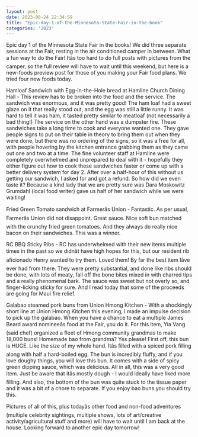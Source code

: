 ```yaml
---
layout: post
date: 2023-08-24 22:34:59
title: "Epic-day-1-of-the-Minnesota-State-Fair-in-the-book"
categories: '2023'
---
```


Epic day 1 of the Minnesota State Fair in the books! We did three separate sessions at the Fair, resting in the air conditioned camper in between. What a fun way to do the Fair! Itâs too hard to do full posts with pictures from the camper, so the full review will have to wait until this weekend, but here is a new-foods preview post for those of you making your Fair food plans. We tried four new foods today.

Hamloaf Sandwich with Egg-in-the-Hole bread at Hamline Church Dining Hall - This review has to be broken into the food and the service. The sandwich was enormous, and it was pretty good! The ham loaf had a sweet glaze on it that really stood out, and the egg was still a little runny. It was hard to tell it was ham, it tasted pretty similar to meatloaf (not necessarily a bad thing!) The service on the other hand was a dumpster fire. These sandwiches take a long time to cook and everyone wanted one. They gave people signs to put on their table in theory to bring them out when they were done, but there was no ordering of the signs, so it was a free for all, with people hovering by the kitchen entrance grabbing them as they came out one and two at a time. The fine volunteer staff at Hamline were completely overwhelmed and unprepared to deal with it - hopefully they either figure out how to cook these sandwiches faster or come up with a better delivery system for day 2. After over a half-hour of this without us getting our sandwich, I asked for and got a refund. So how did we even taste it? Because a kind lady that we are pretty sure was Dara Moskowitz Grumdahl (local food writer) gave us half of her sandwich while we were waiting!

Fried Green Tomato sandwich at Farmerâs Union - Fantastic. As per usual, Farmerâs Union did not disappoint. Great sauce. Nice soft bun matched with the crunchy fried green tomatoes. And they always do really nice bacon on their sandwiches. This was a winner.
 
RC BBQ Sticky Ribs - RC has underwhelmed with their new items multiple times in the past so we didnât have high hopes for this, but our resident rib aficionado Henry wanted to try them. Loved them! By far the best item Iâve ever had from there. They were pretty substantial, and done like ribs should be done, with lots of meaty, fall off the bone bites mixed in with charred tips and a really phenomenal bark. The sauce was sweet but not overly so, and finger-licking sticky for sure. And I read today that some of the proceeds are going for Maui fire relief. 

Galabao steamed pork buns from Union Hmong Kitchen - With a shockingly short line at Union Hmong Kitchen this evening, I made an impulse decision to pick up the galabao. When you have a chance to eat a multiple James Beard award nomineeâs food at the Fair, you do it. For this item, Yia Vang (said chef) organized a fleet of Hmong community grandmas to make 18,000 buns! Homemade bao from grandma? Yes please! First off, this bun is HUGE. Like the size of my whole hand. Itâs filled with a spiced pork filling along with half a hard-boiled egg. The bun is incredibly fluffy, and if you love doughy things, you will love this bun. It comes with a side of spicy green dipping sauce, which was delicious. All in all, this was a very good item. Just be aware that itâs mostly dough - I would ideally have liked more filling. And also, the bottom of the bun was quite stuck to the tissue paper and it was a bit of a chore to separate. If you enjoy bao buns you should try this. 

Pictures of all of this, plus todayâs other food and non-food adventures (multiple celebrity sightings, multiple shows, lots of art/creative activity/agricultural stuff and more) will have to wait until I am back at the house. Looking forward to another epic day tomorrow!

